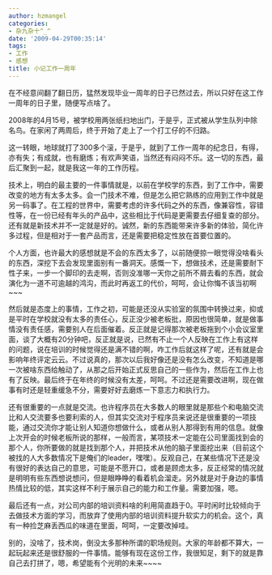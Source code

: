 ```yaml
---
author: hzmangel
categories:
- 杂九杂十^_^
date: '2009-04-29T00:35:14'
tags:
- 工作
- 感想
title: 小记工作一周年
---
```

在不经意间翻了翻日历，猛然发现毕业一周年的日子已然过去，所以只好在这工作一周年的日子里，随便写点啥了。

2008年的4月15号，被学校用两张纸扫地出门，于是乎，正式被从学生队列中除名鸟。在家闲了两周后，终于开始了走上了一个打工仔的不归路。

这一转眼，地球就打了300多个滚，于是乎，就到了工作一周年的纪念日，有得，亦有失；有成就，也有磨炼；有欢声笑语，当然还有闷闷不乐。这一切的东西，最后汇聚到一起，就是我这一年的工作历程。

技术上，明白的最主要的一件事情就是，以前在学校学的东西，到了工作中，需要改变的地方有太多太多。会一门技术不难，但是怎么把它熟练的应用到工作中就是另一码事了。在工程的世界中，需要考虑的许多代码之外的东西，像兼容性，容错性等，在一份已经有年头的产品中，这些相比于代码是更需要去仔细复查的部分。还有就是新技术并不一定就是好的。诚然，新的东西能带来许多新的体验，简化许多过程，但是相对于一套产品而言，还是需要把稳定性放在首要位置的。

个人方面，也许最大的感想就是不会的东西太多了，以前随便掠一眼觉得没啥看头的东西，深挖下去会发现里面别有一番洞天。感慨一下，想做技术，还是需要耐下性子来，一步一个脚印的去走啊，否则没准哪一天你之前所不屑去看的东西，就会演化为一道不可逾越的鸿沟，而此时再返工的代价，呵呵，会让你悔不该当初啊~~~

然后就是态度上的事情，工作之初，可能是还没从实验室的氛围中转换过来，抑或是平时在学校就没有太多的责任心，反正没少被老板批，原因也很简单，就是做事情没有责任感，需要别人在后面催着。反正就是记得那次被老板拖到个小会议室里面，谈了大概有20分钟吧，反正就是说，已然有不止一个人反映在工作上有这样的问题，说在培训的时候觉得还是满不错的啊，咋工作后就这样了呢，还有就是会影响年终评定云云。不过说真的，那次以后我好像还是没有怎么改变，不知道是哪一次被啥东西给触动了，从那之后开始正式反思自己的一些作为，然后在工作上也有了反映。最后终于在年终的时候没有太差，呵呵。不过还是需要改进啊，现在做事有时还是轻重缓急不分，需要好好去磨炼一下意志力和执行力。

还有很重要的一点就是交流。也许程序员在大多数人的眼里就是那些个和电脑交流比和人交流要多也要利索的人，但其实交流对于程序员来说还是很重要的一项技能，通过交流你才能让别人知道你想做什么，或者从别人那得到有用的信息。就像上次开会的时候老板所说的那样，一般而言，某项技术一定能在公司里面找到会的那个人，你所要做的就是找到那个人，并把技术从他的脑子里面挖出来（目前这个被找的人大多数情况下是俺们的leader，嘿嘿）。反观自己，在某些情况下还是没有很好的表达自己的意思，可能是不愿开口，或者是顾虑太多，反正经常的情况就是明明有些东西想说想问，但是眼睁睁的看着机会溜走。另外就是对于身边的事情热情比较的低，其实这样不利于展示自己的能力和工作量。需要加强，嗯。

最后还有一点，对公司内部的培训资料啥的利用简直趋于0。平时闲时比较倾向于去做技术方面的学习，而放弃了使用内部的培训资料提升软实力的机会。这个，真有一种捡芝麻丢西瓜的味道在里面，呵呵，一定要改掉哇。

别的，没啥了，技术岗，倒没太多那种所谓的职场规则。大家的年龄都不算大，一起玩起来还是很舒服的一件事情。能够有现在这份工作，我很知足，剩下的就是靠自己去打拼了，嗯，希望能有个光明的未来~~~~